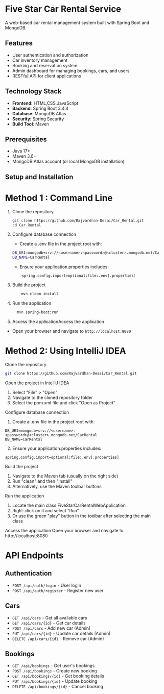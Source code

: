 # Five Star Car Rental Service 

A web-based car rental management system built with Spring Boot and MongoDB.

## Features

- User authentication and authorization
- Car inventory management
- Booking and reservation system
- Admin dashboard for managing bookings, cars, and users
- RESTful API for client applications

## Technology Stack
- **Frontend**: HTML,CSS,JavaScript
- **Backend**: Spring Boot 3.4.4
- **Database**: MongoDB Atlas
- **Security**: Spring Security
- **Build Tool**: Maven

## Prerequisites

- Java 17+
- Maven 3.6+
- MongoDB Atlas account (or local MongoDB installation)

## Setup and Installation

# Method 1 : Command Line
1. Clone the repository
   ```bash
   git clone https://github.com/Rajvardhan-Desai/Car_Rental.git
   cd Car_Rental
   ```
2. Configure database connection
   - Create a .env file in the project root with:
   ```bash
   DB_URI=mongodb+srv://<username>:<password>@<cluster>.mongodb.net/CarRental
   DB_NAME=CarRental
   ```
   - Ensure your application.properties includes:
     ```properties
      spring.config.import=optional:file:.env[.properties]
     ```
3. Build the project
   ```bash
       mvn clean install
    ```
4. Run the application
   ```bash
     mvn spring-boot:run
   ```
   
5. Access the applicationAccess the application
  - Open your browser and navigate to `http://localhost:8080`

# Method 2: Using IntelliJ IDEA

Clone the repository
```bash
git clone https://github.com/Rajvardhan-Desai/Car_Rental.git
```

Open the project in IntelliJ IDEA
1. Select "File" > "Open"
2. Navigate to the cloned repository folder
3. Select the pom.xml file and click "Open as Project"

Configure database connection
1. Create a .env file in the project root with:
```
DB_URI=mongodb+srv://<username>:<password>@<cluster>.mongodb.net/CarRental
DB_NAME=CarRental
```
2. Ensure your application.properties includes:
```
spring.config.import=optional:file:.env[.properties]
```

Build the project
1. Navigate to the Maven tab (usually on the right side)
2. Run "clean" and then "install"
3. Alternatively, use the Maven toolbar buttons

Run the application
1. Locate the main class FiveStarCarRentalWebApplication
2. Right-click on it and select "Run"
3. Or use the green "play" button in the toolbar after selecting the main class

Access the application
Open your browser and navigate to http://localhost:8080


# API Endpoints

## Authentication
- `POST /api/auth/login` - User login
- `POST /api/auth/register` - Register new user

## Cars
- `GET /api/cars` - Get all available cars
- `GET /api/cars/{id}` - Get car details
- `POST /api/cars` - Add new car (Admin)
- `PUT /api/cars/{id}` - Update car details (Admin)
- `DELETE /api/cars/{id}` - Remove car (Admin)

## Bookings
- `GET /api/bookings` - Get user's bookings
- `POST /api/bookings` - Create new booking
- `GET /api/bookings/{id}` - Get booking details
- `PUT /api/bookings/{id}` - Update booking
- `DELETE /api/bookings/{id}` - Cancel booking
